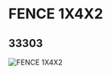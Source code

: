 # FENCE 1X4X2
## 33303
![FENCE 1X4X2](https://lc-www-live-s.legocdn.com/media/bricks/5/2/4141352.jpg)
